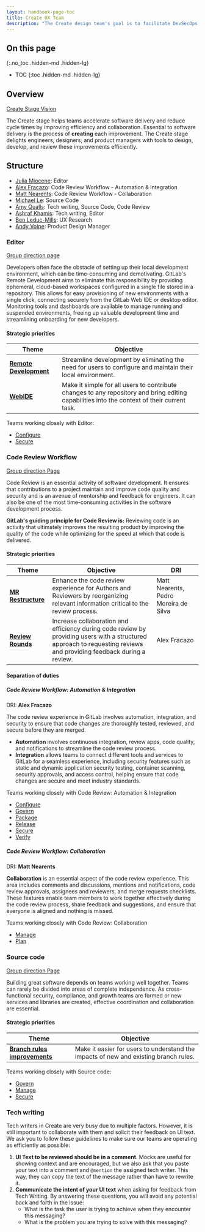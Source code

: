 ```yaml
---
layout: handbook-page-toc
title: Create UX Team
description: "The Create design team's goal is to facilitate DevSecOps processes across the entire software delivery workflow"
---
```


## On this page
{:.no_toc .hidden-md .hidden-lg}

- TOC
{:toc .hidden-md .hidden-lg}

## Overview

[Create Stage Vision](/direction/create/)

The Create stage helps teams accelerate software delivery and reduce cycle times by improving efficiency and collaboration. Essential to software delivery is the process of **creating** each improvement. The Create stage delights engineers, designers, and product managers with tools to design, develop, and review these improvements efficiently.

## Structure

<!--Briefly the team and the stage:groups they report to -->

- [Julia Miocene](/company/team/#jmiocene): Editor
- [Alex Fracazo](/company/team/#afracazo): Code Review Workflow - Automation & Integration
- [Matt Nearents](/company/team/#mnearents): Code Review Workflow - Collaboration
- [Michael Le](/company/team/#mle): Source Code
- [Amy Qualls](/company/team/#aqualls): Tech writing, Source Code, Code Review
- [Ashraf Khamis](/company/team/#ashrafkhamis): Tech writing, Editor
- [Ben Leduc-Mills](/company/team/#leducmills): UX Research
- [Andy Volpe](/company/team/#andyvolpe): Product Design Manager

<!-- Summarize what each group is currently focused on

## {Group}

[Group direction page}(link)

### Strategic priorities

{Priority Category} | {Link}

**Objective**: {Summarize the objective from the user benefit point of view}

-->

### Editor

[Group direction page](/direction/create/editor/)

Developers often face the obstacle of setting up their local development environment, which can be time-consuming and demotivating. GitLab's Remote Development aims to eliminate this responsibility by providing ephemeral, cloud-based workspaces configured in a single file stored in a repository. This allows for easy provisioning of new environments with a single click, connecting securely from the GitLab Web IDE or desktop editor. Monitoring tools and dashboards are available to manage running and suspended environments, freeing up valuable development time and streamlining onboarding for new developers.

#### Strategic priorities

| Theme | Objective | 
| --- | --- | 
| [**Remote Development**](https://gitlab.com/groups/gitlab-org/-/epics/9881) | Streamline development by eliminating the need for users to configure and maintain their local environment. |
|  [**WebIDE**](https://gitlab.com/groups/gitlab-org/-/epics/7683) | Make it simple for all users to contribute changes to any repository and bring editing capabilities into the context of their current task. |

Teams working closely with Editor:

- [Configure](/handbook/product/categories/#configure-stage)
- [Secure](/handbook/product/categories/#secure-stage) 

### Code Review Workflow

[Group direction Page](/direction/create/code_review_workflow/)

Code Review is an essential activity of software development. It ensures that contributions to a project maintain and improve code quality and security and is an avenue of mentorship and feedback for engineers. It can also be one of the most time-consuming activities in the software development process.

**GitLab's guiding principle for Code Review is:** Reviewing code is an activity that ultimately improves the resulting product by improving the quality of the code while optimizing for the speed at which that code is delivered.

#### Strategic priorities

| Theme | Objective | DRI | 
| --- | --- | --- | 
| [**MR Restructure**](https://gitlab.com/groups/gitlab-org/-/epics/5038) | Enhance the code review experience for Authors and Reviewers by reorganizing relevant information critical to the review process. | Matt Nearents, Pedro Moreira de Silva | 
| [**Review Rounds**](https://gitlab.com/groups/gitlab-org/-/epics/9577) | Increase collaboration and efficiency during code review by providing users with a structured approach to requesting reviews and providing feedback during a review. | Alex Fracazo | 

#### Separation of duties

##### Code Review Workflow: **Automation & Integration**

DRI: **Alex Fracazo** 

The code review experience in GitLab involves automation, integration, and security to ensure that code changes are thoroughly tested, reviewed, and secure before they are merged. 

- **Automation** involves continuous integration, review apps, code quality, and notifications to streamline the code review process.
- **Integration** allows teams to connect different tools and services to GitLab for a seamless experience, including security features such as static and dynamic application security testing, container scanning, security approvals, and access control, helping ensure that code changes are secure and meet industry standards.

Teams working closely with Code Review: Automation & Integration

- [Configure](/handbook/product/categories/#configure-stage)
- [Govern](/handbook/product/categories/#govern-stage)
- [Package](/handbook/product/categories/#package-stage)
- [Release](/handbook/product/categories/#release-stage)
- [Secure](/handbook/product/categories/#secure-stage)
- [Verify](/handbook/product/categories/#verify-stage)

##### Code Review Workflow: **Collaboration**

DRI: **Matt Nearents** 

**Collaboration** is an essential aspect of the code review experience. This area includes comments and discussions, mentions and notifications, code review approvals, assignees and reviewers, and merge requests checklists. These features enable team members to work together effectively during the code review process, share feedback and suggestions, and ensure that everyone is aligned and nothing is missed. 

Teams working closely with Code Review: Collaboration

- [Manage](/handbook/product/categories/#manage-stage)
- [Plan](/handbook/product/categories/#plan-stage)

### Source code

[Group direction Page](/direction/create/source_code_management/)

Building great software depends on teams working well together. Teams can rarely be divided into areas of complete independence. As cross-functional security, compliance, and growth teams are formed or new services and libraries are created, effective coordination and collaboration are essential.

#### Strategic priorities

| Theme | Objective | 
| --- | --- | 
| [**Branch rules improvements**](https://gitlab.com/gitlab-org/gitlab/-/issues/358209) | Make it easier for users to understand the impacts of new and existing branch rules. |

Teams working closely with Source code:

- [Govern](/handbook/product/categories/#govern-stage)
- [Manage](/handbook/product/categories/#manage-stage)
- [Secure](/handbook/product/categories/#secure-stage)

### Tech writing

Tech writers in Create are very busy due to multiple factors. However, it is still important to collaborate with them and solicit their feedback on UI text. We ask you to follow these guidelines to make sure our teams are operating as efficiently as possible:

1. **UI Text to be reviewed should be in a comment**. Mocks are useful for showing context and are encouraged, but we also ask that you paste your text into a comment and `@mention` the assigned tech writer. This way, they can copy the text of the message rather than have to rewrite it.
2. **Communicate the intent of your UI text** when asking for feedback from Tech Writing. By answering these questions, you will avoid any potential back and forth in the issue: 
    - What is the task the user is trying to achieve when they encounter this messaging? 
    - What is the problem you are trying to solve with this messaging?
